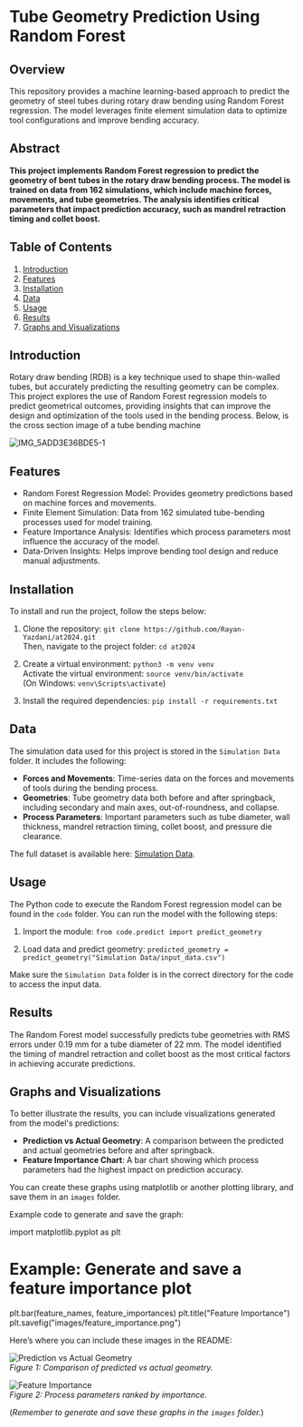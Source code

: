 # Tube Geometry Prediction Using Random Forest

## Overview

This repository provides a machine learning-based approach to predict the geometry of steel tubes during rotary draw bending using Random Forest regression. The model leverages finite element simulation data to optimize tool configurations and improve bending accuracy.

## Abstract

**This project implements Random Forest regression to predict the geometry of bent tubes in the rotary draw bending process. The model is trained on data from 162 simulations, which include machine forces, movements, and tube geometries. The analysis identifies critical parameters that impact prediction accuracy, such as mandrel retraction timing and collet boost.**

## Table of Contents

1. [Introduction](#introduction)
2. [Features](#features)
3. [Installation](#installation)
4. [Data](#data)
5. [Usage](#usage)
6. [Results](#results)
7. [Graphs and Visualizations](#graphs-and-visualizations)

## Introduction

Rotary draw bending (RDB) is a key technique used to shape thin-walled tubes, but accurately predicting the resulting geometry can be complex. This project explores the use of Random Forest regression models to predict geometrical outcomes, providing insights that can improve the design and optimization of the tools used in the bending process. Below, is the cross section image of a tube bending machine

![IMG_5ADD3E36BDE5-1](https://github.com/user-attachments/assets/3c2a7ddd-b378-4602-ac1d-36ac7af87a9f)


## Features

- Random Forest Regression Model: Provides geometry predictions based on machine forces and movements.
- Finite Element Simulation: Data from 162 simulated tube-bending processes used for model training.
- Feature Importance Analysis: Identifies which process parameters most influence the accuracy of the model.
- Data-Driven Insights: Helps improve bending tool design and reduce manual adjustments.

## Installation

To install and run the project, follow the steps below:

1. Clone the repository: `git clone https://github.com/Rayan-Yazdani/at2024.git`  
   Then, navigate to the project folder: `cd at2024`

2. Create a virtual environment: `python3 -m venv venv`  
   Activate the virtual environment: `source venv/bin/activate`  
   (On Windows: `venv\Scripts\activate`)

3. Install the required dependencies: `pip install -r requirements.txt`

## Data

The simulation data used for this project is stored in the `Simulation Data` folder. It includes the following:

- **Forces and Movements**: Time-series data on the forces and movements of tools during the bending process.
- **Geometries**: Tube geometry data both before and after springback, including secondary and main axes, out-of-roundness, and collapse.
- **Process Parameters**: Important parameters such as tube diameter, wall thickness, mandrel retraction timing, collet boost, and pressure die clearance.

The full dataset is available here: [Simulation Data](Simulation%20Data/).

## Usage

The Python code to execute the Random Forest regression model can be found in the `code` folder. You can run the model with the following steps:

1. Import the module: `from code.predict import predict_geometry`

2. Load data and predict geometry: `predicted_geometry = predict_geometry("Simulation Data/input_data.csv")`

Make sure the `Simulation Data` folder is in the correct directory for the code to access the input data.

## Results

The Random Forest model successfully predicts tube geometries with RMS errors under 0.19 mm for a tube diameter of 22 mm. The model identified the timing of mandrel retraction and collet boost as the most critical factors in achieving accurate predictions.

## Graphs and Visualizations

To better illustrate the results, you can include visualizations generated from the model's predictions:

- **Prediction vs Actual Geometry**: A comparison between the predicted and actual geometries before and after springback.
- **Feature Importance Chart**: A bar chart showing which process parameters had the highest impact on prediction accuracy.

You can create these graphs using matplotlib or another plotting library, and save them in an `images` folder.

Example code to generate and save the graph:

import matplotlib.pyplot as plt

# Example: Generate and save a feature importance plot
plt.bar(feature_names, feature_importances)
plt.title("Feature Importance")
plt.savefig("images/feature_importance.png")

Here’s where you can include these images in the README:

![Prediction vs Actual Geometry](images/prediction_vs_actual.png)  
*Figure 1: Comparison of predicted vs actual geometry.*

![Feature Importance](images/feature_importance.png)  
*Figure 2: Process parameters ranked by importance.*

(*Remember to generate and save these graphs in the `images` folder.*)


